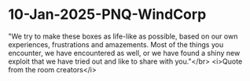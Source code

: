 # 10-Jan-2025-PNQ-WindCorp
"We try to make these boxes as life-like as possible, based on our own experiences, frustrations and amazements. Most of the things you encounter, we have encountered as well, or we have found a shiny new exploit that we have tried out and like to share with you."&lt;/br> &lt;i>Quote from the room creators&lt;/i>
